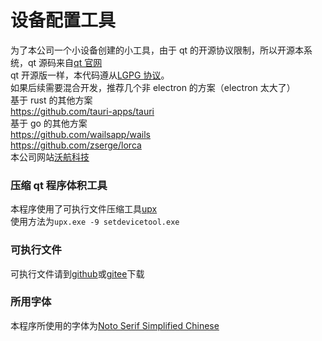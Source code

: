 # 设备配置工具

为了本公司一个小设备创建的小工具，由于 qt 的开源协议限制，所以开源本系统，qt 源码来自[qt 官网](https://www.qt.io/download)  
qt 开源版一样，本代码遵从[LGPG 协议](LICENSE)。  
如果后续需要混合开发，推荐几个非 electron 的方案（electron 太大了）  
基于 rust 的其他方案  
https://github.com/tauri-apps/tauri  
基于 go 的其他方案  
https://github.com/wailsapp/wails  
https://github.com/zserge/lorca  
本公司网站[沃航科技](https://www.worldflying.cn)

### 压缩 qt 程序体积工具

本程序使用了可执行文件压缩工具[upx](https://github.com/upx/upx/releases)  
使用方法为`upx.exe -9 setdevicetool.exe`

### 可执行文件

可执行文件请到[github](https://github.com/worldflyingct/setdevicetool/releases)或[gitee](https://gitee.com/worldflying/setdevicetool/releases)下载

### 所用字体

本程序所使用的字体为[Noto Serif Simplified Chinese](https://fonts.google.com/noto/specimen/Noto+Serif+SC)
